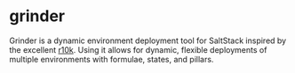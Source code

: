 # grinder
Grinder is a dynamic environment deployment tool for SaltStack inspired by the excellent [r10k](https://github.com/puppetlabs/r10k).  Using it allows for dynamic, flexible deployments of multiple environments with formulae, states, and pillars.
